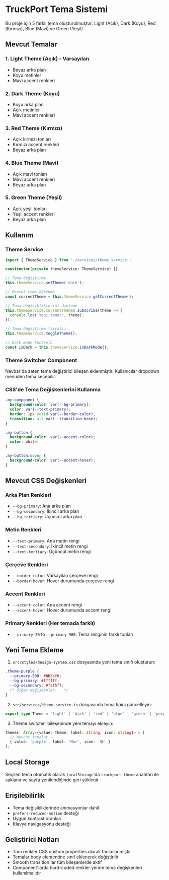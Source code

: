 # TruckPort Tema Sistemi

Bu proje için 5 farklı tema oluşturulmuştur: Light (Açık), Dark (Koyu), Red (Kırmızı), Blue (Mavi) ve Green (Yeşil).

## Mevcut Temalar

### 1. Light Theme (Açık) - Varsayılan
- Beyaz arka plan
- Koyu metinler
- Mavi accent renkleri

### 2. Dark Theme (Koyu)
- Koyu arka plan
- Açık metinler
- Mavi accent renkleri

### 3. Red Theme (Kırmızı)
- Açık kırmızı tonları
- Kırmızı accent renkleri
- Beyaz arka plan

### 4. Blue Theme (Mavi)
- Açık mavi tonları
- Mavi accent renkleri
- Beyaz arka plan

### 5. Green Theme (Yeşil)
- Açık yeşil tonları
- Yeşil accent renkleri
- Beyaz arka plan

## Kullanım

### Theme Service

```typescript
import { ThemeService } from './services/theme.service';

constructor(private themeService: ThemeService) {}

// Tema değiştirme
this.themeService.setTheme('dark');

// Mevcut tema öğrenme
const currentTheme = this.themeService.getCurrentTheme();

// Tema değişikliklerini dinleme
this.themeService.currentTheme$.subscribe(theme => {
  console.log('Yeni tema:', theme);
});

// Tema değiştirme (sıralı)
this.themeService.toggleTheme();

// Dark mode kontrolü
const isDark = this.themeService.isDarkMode();
```

### Theme Switcher Component

Navbar'da zaten tema değiştirici bileşen eklenmiştir. Kullanıcılar dropdown menüden tema seçebilir.

### CSS'de Tema Değişkenlerini Kullanma

```css
.my-component {
  background-color: var(--bg-primary);
  color: var(--text-primary);
  border: 1px solid var(--border-color);
  transition: all var(--transition-base);
}

.my-button {
  background-color: var(--accent-color);
  color: white;
}

.my-button:hover {
  background-color: var(--accent-hover);
}
```

## Mevcut CSS Değişkenleri

### Arka Plan Renkleri
- `--bg-primary`: Ana arka plan
- `--bg-secondary`: İkincil arka plan
- `--bg-tertiary`: Üçüncül arka plan

### Metin Renkleri
- `--text-primary`: Ana metin rengi
- `--text-secondary`: İkincil metin rengi
- `--text-tertiary`: Üçüncül metin rengi

### Çerçeve Renkleri
- `--border-color`: Varsayılan çerçeve rengi
- `--border-hover`: Hover durumunda çerçeve rengi

### Accent Renkleri
- `--accent-color`: Ana accent rengi
- `--accent-hover`: Hover durumunda accent rengi

### Primary Renkleri (Her temada farklı)
- `--primary-50` to `--primary-900`: Tema renginin farklı tonları

## Yeni Tema Ekleme

1. `src/styles/design-system.css` dosyasında yeni tema sınıfı oluşturun:

```css
.theme-purple {
  --primary-500: #8b5cf6;
  --bg-primary: #ffffff;
  --bg-secondary: #faf5ff;
  /* diğer değişkenler... */
}
```

2. `src/services/theme.service.ts` dosyasında tema tipini güncelleyin:

```typescript
export type Theme = 'light' | 'dark' | 'red' | 'blue' | 'green' | 'purple';
```

3. Theme switcher bileşeninde yeni temayı ekleyin:

```typescript
themes: Array<{value: Theme, label: string, icon: string}> = [
  // mevcut temalar...
  { value: 'purple', label: 'Mor', icon: '🟣' }
];
```

## Local Storage

Seçilen tema otomatik olarak `localStorage`'da `truckport-theme` anahtarı ile saklanır ve sayfa yenilendiğinde geri yüklenir.

## Erişilebilirlik

- Tema değişikliklerinde animasyonlar dahil
- `prefers-reduced-motion` desteği
- Uygun kontrast oranları
- Klavye navigasyonu desteği

## Geliştirici Notları

- Tüm renkler CSS custom properties olarak tanımlanmıştır
- Temalar body elementine sınıf eklenerek değiştirilir
- Smooth transition'lar tüm bileşenlerde aktif
- Component'larda hard-coded renkler yerine tema değişkenleri kullanılmalıdır
